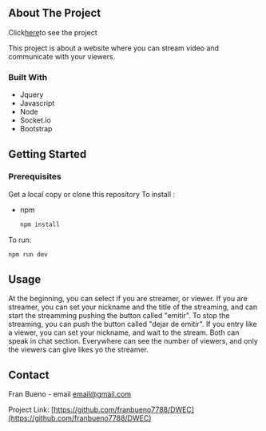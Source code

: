 
<!-- ABOUT THE PROJECT -->
## About The Project

<p>Click<a href="https://dwec.herokuapp.com/index.html">here</a>to see the project</p>

This project is about a website where you can stream video and communicate with your viewers.


### Built With

* []()Jquery
* []()Javascript
* []()Node
* []()Socket.io
* []()Bootstrap



<!-- GETTING STARTED -->
## Getting Started



### Prerequisites
Get a local copy or clone this repository
To install :
* npm
  ```sh
  npm install 
  ```

To run:
```sh
npm run dev
 ```
<!-- USAGE EXAMPLES -->
## Usage

At the beginning, you can select if you are streamer, or viewer. 
If you are streamer, you can set your nickname and the title of the streaming, and can start the streamming pushing the button called "emitir".
To stop the streaming, you can push the button called "dejar de emitir".
If you entry like a viewer, you can set your nickname, and wait to the stream.
Both can speak in chat section. 
Everywhere can see the number of viewers, and only the viewers can give likes yo the streamer.








<!-- CONTACT -->
## Contact

Fran Bueno  - email email@gmail.com

Project Link: [https://github.com/franbueno7788/DWEC](https://github.com/franbueno7788/DWEC)




